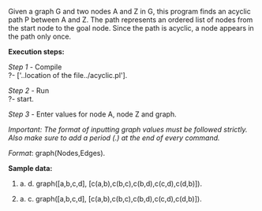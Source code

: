 Given a graph G and two nodes A and Z in G, this program finds an acyclic path P between A and Z. 
The path represents an ordered list of nodes from the start node to the goal node. 
Since the path is acyclic, a node appears in the path only once.

**Execution steps:**

*Step 1* - Compile	
  ?- ['..location of the file../acyclic.pl'].

*Step 2* - Run	
  ?- start.

*Step 3* - Enter values for node A, node Z and graph.

*Important: The format of inputting graph values must be followed strictly. Also make sure to add a period (.) at the end of every command.*

*Format*: graph(Nodes,Edges).

**Sample data:**

1.	a.	d.	graph([a,b,c,d], [c(a,b),c(b,c),c(b,d),c(c,d),c(d,b)]).

2.	a.	c.	graph([a,b,c,d], [c(a,b),c(b,c),c(b,d),c(c,d),c(d,b)]).
